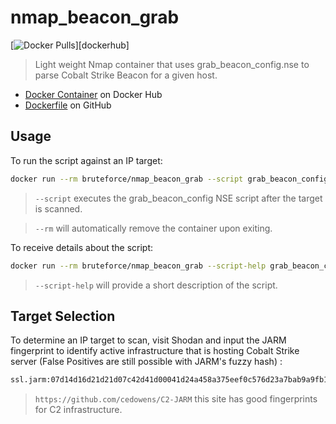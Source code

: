 # nmap_beacon_grab

[![Docker Pulls](https://img.shields.io/docker/pulls/bruteforce/nmap_beacon_grab.svg)][dockerhub]

> Light weight Nmap container that uses grab_beacon_config.nse to parse Cobalt Strike Beacon for a given host.

- [Docker Container](https://hub.docker.com/repository/docker/bruteforce/nmap_beacon_grab) on Docker Hub
- [Dockerfile](https://github.com/beerMT/nmap_beacon_grab) on GitHub

## Usage

To run the script against an IP target:
```bash
docker run --rm bruteforce/nmap_beacon_grab --script grab_beacon_config -Pn <target>
```
> `--script` executes the grab_beacon_config NSE script after the target is scanned.

> `--rm` will automatically remove the container upon exiting.

To receive details about the script:
```bash
docker run --rm bruteforce/nmap_beacon_grab --script-help grab_beacon_config
```

> `--script-help` will provide a short description of the script.


## Target Selection

To determine an IP target to scan, visit Shodan and input the JARM fingerprint to identify active infrastructure that is hosting Cobalt Strike server (False Positives are still possible with JARM's fuzzy hash) :

```bash
ssl.jarm:07d14d16d21d21d07c42d41d00041d24a458a375eef0c576d23a7bab9a9fb1
```
> `https://github.com/cedowens/C2-JARM` this site has good fingerprints for C2 infrastructure.
